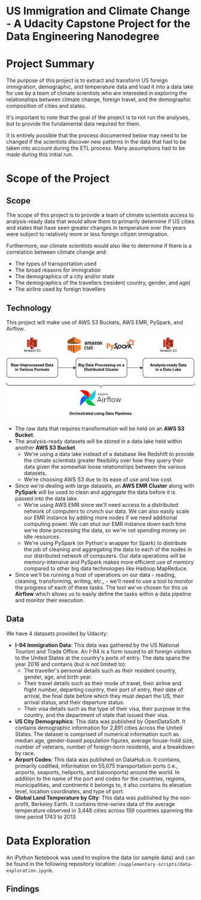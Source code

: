 # US Immigration and Climate Change - A Udacity Capstone Project for the Data Engineering Nanodegree

# Project Summary

The purpose of this project is to extract and transform US foreign immigration, demographic, and temperature data and load it into a data lake for use by a team of climate scientists who are interested in exploring the relationships between climate change, foreign travel, and the demographic composition of cities and states.

It's important to note that the goal of the project is to not run the analyses, but to provide the fundamental data required for them. 

It is entirely possible that the process documented below may need to be changed if the scientists discover new patterns in the data that had to be taken into account during the ETL process. Many assumptions had to be made during this initial run.

# Scope of the Project

## Scope

The scope of this project is to provide a team of climate scientists access to analysis-ready data that would allow them to primarily determine if US cities and states that have seen greater changes in temperature over the years were subject to relatively more or less foreign citizen immigration.

Furthermore, our climate scientists would also like to determine if there is a correlation between climate change and:
* The types of transportation used
* The broad reasons for immigration
* The demographics of a city and/or state
* The demographics of the travellers (resident country, gender, and age)
* The airline used by foreign travellers

## Technology

This project will make use of AWS S3 Buckets, AWS EMR, PySpark, and Airflow.

![architecture](./diagrams-and-visuals/Architecture.png)

* The raw data that requires transformation will be held on an **AWS S3 Bucket**.
* The analysis-ready datasets will be stored in a data lake held within another **AWS S3 Bucket**. 
    * We're using a data lake instead of a database like Redshift to provide the climate scientists greater flexibility over how they query their data given the somewhat loose relationships between the various datasets.
    * We're choosing AWS S3 due to its ease of use and low cost.
* Since we're dealing with large datasets, an **AWS EMR Cluster** along with **PySpark** will be used to clean and aggregate the data before it is passed into the data lake. 
    * We're using AWS EMR since we'll need access to a distributed network of computers to crunch our data. We can also easily scale our EMR instance by adding more nodes if we need additional computing power. We can shut our EMR instance down each time we're done processing the data, so we're not spending money on idle resources.
    * We're using PySpark (or Python's wrapper for Spark) to distribute the job of cleaning and aggregating the data to each of the nodes in our distributed network of computers. Our data operations will be memory-intensive and PySpark makes more efficient use of memory compared to other big data technologies like Hadoop MapReduce.
* Since we'll be running a host of operations on our data - reading, cleaning, transforming, writing, etc., - we'll need to use a tool to monitor the progress of each of these tasks. The tool we've chosen for this us **Airflow** which allows us to easily define the tasks within a data pipeline and monitor their execution.

## Data

We have 4 datasets provided by Udacity:

* **I-94 Immigration Data**: This data was gathered by the US National Tourism and Trade Office. An I-94 is a form issued to all foreign visitors to the United States at the country's ports of entry. The data spans the year 2016 and contains (but is not limited to): 
    * The traveller's personal details such as their resident country, gender, age, and birth year.
    * Their travel details such as their mode of travel, their airline and flight number, departing country, their port of entry, their date of arrival, the final date before which they must depart the US, their arrival status, and their departure status.
    * Their visa details such as the type of their visa, their purpose in the country, and the department of state that issued their visa.
* **US City Demographics**: This data was published by OpenDataSoft. It contains demographic information for 2,891 cities across the United States. The dataset is comprised of numerical information such as median age, gender-based population figures, average house-hold size, number of veterans, number of foreign-born residents, and a breakdown by race.
* **Airport Codes**: This data was published on DataHub.io. It contains, primarily codified, information on 55,075 transportation ports (i.e., airports, seaports, heliports, and baloonports) around the world. In addition to the name of the port and codes for the countries, regions, municipalities, and continents it belongs to, it also contains its elevation level, location coordinates, and type of port.
* **Global Land Temperature by City**: This data was published by the non-profit, Berkeley Earth. It contains time-series data of the average temperature observed in 3,448 cities across 159 countries spanning the time period 1743 to 2013.

# Data Exploration

An iPython Notebook was used to explore the data (or sample data) and can be found in the following repository location: `/supplementary-scripts/data-exploration.ipynb`. 

## Findings





